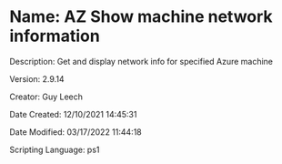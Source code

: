 ﻿# Name: AZ Show machine network information

Description: Get and display network info for specified Azure machine

Version: 2.9.14

Creator: Guy Leech

Date Created: 12/10/2021 14:45:31

Date Modified: 03/17/2022 11:44:18

Scripting Language: ps1

